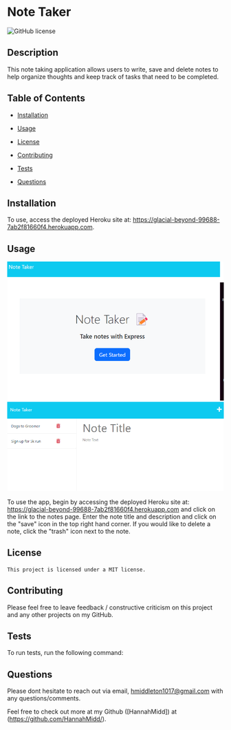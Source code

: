 # Note Taker
  ![GitHub license](https://img.shields.io/badge/license-MIT-blue.svg)
  
  ## Description
  
  This note taking application allows users to write, save and delete notes to help organize thoughts and keep track of tasks that need to be completed. 

## Table of Contents 

* [Installation](#installation)

* [Usage](#usage)

* [License](#license)

* [Contributing](#Contributions)

* [Tests](#test)

* [Questions](#questions)

## Installation

To use, access the deployed Heroku site at: https://glacial-beyond-99688-7ab2f81660f4.herokuapp.com.


## Usage

![NoteTaker Intro](./public/assets/css/Screenshot%202023-06-26%20212138.png)
![NoteTaker Intro](./public/assets/css/Screenshot%202023-06-26%20212413.png)


To use the app, begin by accessing the deployed Heroku site at: https://glacial-beyond-99688-7ab2f81660f4.herokuapp.com and click on the link to the notes page. Enter the note title and description and click on the "save" icon in the top right hand corner. If you would like to delete a note, click the "trash" icon next to the note. 

## License

    This project is licensed under a MIT license.
  
## Contributing

Please feel free to leave feedback / constructive criticism on this project and any other projects on my GitHub. 

## Tests

To run tests, run the following command:


## Questions

Please dont hesitate to reach out via email, hmiddleton1017@gmail.com with any questions/comments.

Feel free to check out more at my Github ([HannahMidd]) at 
(https://github.com/HannahMidd/).

